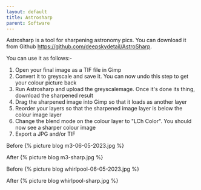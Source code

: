```yaml
---
layout: default
title: Astrosharp
parent: Software
---
```

Astrosharp is a tool for sharpening astronomy pics. You can download it from Github <https://github.com/deepskydetail/AstroSharp>.

You can use it as follows:-

1. Open your final image as a TIF file in Gimp
2. Convert it to greyscale and save it. You can now undo this step to get your colour picture back
3. Run Astrosharp and upload the greyscalemage. Once it's done its thing, download the sharpened result
4. Drag the sharpened image into Gimp so that it loads as another layer
5. Reorder your layers so that the sharpened image layer is below the colour image layer
6. Change the blend mode on the colour layer to "LCh Color". You should now see a sharper colour image
7. Export a JPG and/or TIF

Before
{% picture blog m3-06-05-2023.jpg %}

After
{% picture blog m3-sharp.jpg %}

Before
{% picture blog whirlpool-06-05-2023.jpg %}

After
{% picture blog whirlpool-sharp.jpg %}
